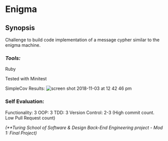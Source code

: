 # Enigma

## Synopsis
Challenge to build code implementation of a message cypher similar to the enigma machine.

### *Tools:* 
Ruby

Tested with Minitest

SimpleCov Results:
![screen shot 2018-11-03 at 12 42 46 pm](https://user-images.githubusercontent.com/34175382/47956171-106c6e80-df66-11e8-8ad5-7ae8a58ecb6b.png)

### Self Evaluation:
Functionality: 3
OOP: 3
TDD: 3
Version Control: 2-3 (High commit count. Low Pull Request count)

_(**Turing School of Software & Design Back-End Engineering project - Mod 1: Final Project)_
